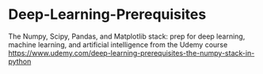 # Deep-Learning-Prerequisites

The Numpy, Scipy, Pandas, and Matplotlib stack: prep for deep learning, machine learning, and artificial intelligence from the Udemy course 
https://www.udemy.com/deep-learning-prerequisites-the-numpy-stack-in-python

